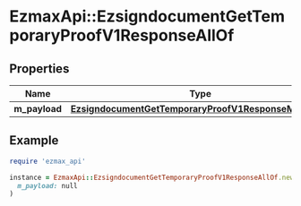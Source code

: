 # EzmaxApi::EzsigndocumentGetTemporaryProofV1ResponseAllOf

## Properties

| Name | Type | Description | Notes |
| ---- | ---- | ----------- | ----- |
| **m_payload** | [**EzsigndocumentGetTemporaryProofV1ResponseMPayload**](EzsigndocumentGetTemporaryProofV1ResponseMPayload.md) |  |  |

## Example

```ruby
require 'ezmax_api'

instance = EzmaxApi::EzsigndocumentGetTemporaryProofV1ResponseAllOf.new(
  m_payload: null
)
```

